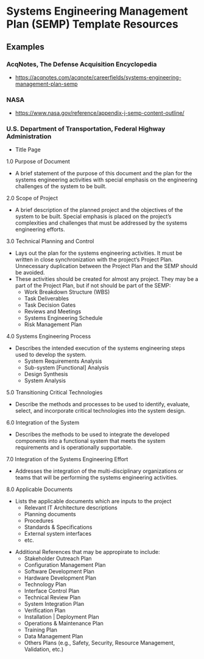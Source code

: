 
# Systems Engineering Management Plan (SEMP) Template Resources

## Examples

### AcqNotes, The Defense Acquisition Encyclopedia 

- https://acqnotes.com/acqnote/careerfields/systems-engineering-management-plan-semp


### NASA

- https://www.nasa.gov/reference/appendix-j-semp-content-outline/


### U.S. Department of Transportation, Federal Highway Administration

- Title Page

1.0 Purpose of Document
  + A brief statement of the purpose of this document and the plan for the systems engineering activities with special emphasis on the engineering challenges of the system to be built.


2.0 Scope of Project 
  + A brief description of the planned project and the objectives of the system to be built. Special emphasis is placed on the project’s complexities and challenges that must be addressed by the systems engineering efforts.


3.0 Technical Planning and Control
  + Lays out the plan for the systems engineering activities. It must be written in close synchronization with the project’s Project Plan. Unnecessary duplication between the Project Plan and the SEMP should be avoided. 
  + These activities should be created for almost any project. They may be a part of the Project Plan, but if not should be part of the SEMP: 
    * Work Breakdown Structure (WBS)
    * Task Deliverables
    * Task Decision Gates
    * Reviews and Meetings
    * Systems Engineering Schedule
    * Risk Management Plan


4.0 Systems Engineering Process
  + Describes the intended execution of the systems engineering steps used to develop the system. 
    * System Requirements Analysis
    * Sub-system [Functional] Analysis
    * Design Synthesis 
    * System Analysis


5.0 Transitioning Critical Technologies
  + Describe the methods and processes to be used to identify, evaluate, select, and incorporate critical technologies into the system design. 


6.0 Integration of the System
  + Describes the methods to be used to integrate the developed components into a functional system that meets the system requirements and is operationally supportable. 


7.0 Integration of the Systems Engineering Effort 
  + Addresses the integration of the multi-disciplinary organizations or teams that will be performing the systems engineering activities. 


8.0 Applicable Documents 
  + Lists the applicable documents which are inputs to the project
    * Relevant IT Architecture descriptions
    * Planning documents 
    * Procedures
    * Standards & Specifications 
    * External system interfaces
    * etc.
    

- Additional References that may be appropirate to include:
  + Stakeholder Outreach Plan
  + Configuration Management Plan
  + Software Development Plan
  + Hardware Development Plan
  + Technology Plan
  + Interface Control Plan 
  + Technical Review Plan
  + System Integration Plan 
  + Verification Plan
  + Installation | Deployment Plan 
  + Operations & Maintenance Plan
  + Training Plan
  + Data Management Plan 
  + Others Plans (e.g., Safety, Security, Resource Management, Validation, etc.)
